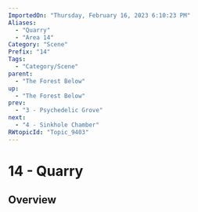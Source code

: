 ```yaml
---
ImportedOn: "Thursday, February 16, 2023 6:10:23 PM"
Aliases:
  - "Quarry"
  - "Area 14"
Category: "Scene"
Prefix: "14"
Tags:
  - "Category/Scene"
parent:
  - "The Forest Below"
up:
  - "The Forest Below"
prev:
  - "3 - Psychedelic Grove"
next:
  - "4 - Sinkhole Chamber"
RWtopicId: "Topic_9403"
---
```

# 14 - Quarry
## Overview
